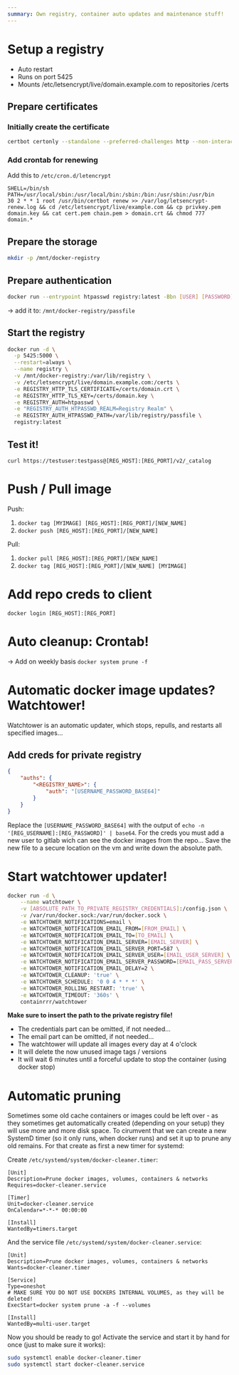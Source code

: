 ```yaml
---
summary: Own registry, container auto updates and maintenance stuff!
---
```


# Setup a registry #
- Auto restart
- Runs on port 5425
- Mounts /etc/letsencrypt/live/domain.example.com to repositories /certs

## Prepare certificates ##
### Initially create the certificate ###
```bash
certbot certonly --standalone --preferred-challenges http --non-interactive  --staple-ocsp --agree-tos -m webmaster@example.com -d example.com
```

### Add crontab for renewing ###
Add this to `/etc/cron.d/letencrypt`
```
SHELL=/bin/sh
PATH=/usr/local/sbin:/usr/local/bin:/sbin:/bin:/usr/sbin:/usr/bin
30 2 * * 1 root /usr/bin/certbot renew >> /var/log/letsencrypt-renew.log && cd /etc/letsencrypt/live/example.com && cp privkey.pem domain.key && cat cert.pem chain.pem > domain.crt && chmod 777 domain.*
```

## Prepare the storage ##
```bash
mkdir -p /mnt/docker-registry
```

## Prepare authentication ##
```bash
docker run --entrypoint htpasswd registry:latest -Bbn [USER] [PASSWORD]
```
-> add it to: `/mnt/docker-registry/passfile`

## Start the registry ##
```bash
docker run -d \
  -p 5425:5000 \
  --restart=always \
  --name registry \
  -v /mnt/docker-registry:/var/lib/registry \
  -v /etc/letsencrypt/live/domain.example.com:/certs \
  -e REGISTRY_HTTP_TLS_CERTIFICATE=/certs/domain.crt \
  -e REGISTRY_HTTP_TLS_KEY=/certs/domain.key \
  -e REGISTRY_AUTH=htpasswd \
  -e "REGISTRY_AUTH_HTPASSWD_REALM=Registry Realm" \
  -e REGISTRY_AUTH_HTPASSWD_PATH=/var/lib/registry/passfile \
  registry:latest
```

## Test it! ##
`curl https://testuser:testpass@[REG_HOST]:[REG_PORT]/v2/_catalog`

# Push / Pull image #
Push:
1. `docker tag [MYIMAGE] [REG_HOST]:[REG_PORT]/[NEW_NAME]`
2. `docker push [REG_HOST]:[REG_PORT]/[NEW_NAME]`

Pull:
1. `docker pull [REG_HOST]:[REG_PORT]/[NEW_NAME]`
2. `docker tag [REG_HOST]:[REG_PORT]/[NEW_NAME] [MYIMAGE]`

# Add repo creds to client #
`docker login [REG_HOST]:[REG_PORT]`

# Auto cleanup: Crontab! #
-> Add on weekly basis `docker system prune -f`

# Automatic docker image updates? Watchtower! #
Watchtower is an automatic updater, which stops, repulls, and restarts all specified images...

## Add creds for private registry ##
```json
{
    "auths": {
        "<REGISTRY_NAME>": {
            "auth": "[USERNAME_PASSWORD_BASE64]"
        }
    }
}
```
Replace the `[USERNAME_PASSWORD_BASE64]` with the output of `echo -n '[REG_USERNAME]:[REG_PASSWORD]' | base64`.
For the creds you must add a new user to gitlab wich can see the docker images from the repo...
Save the new file to a secure location on the vm and write down the absolute path.

# Start watchtower updater! #
```bash
docker run -d \
    --name watchtower \
    -v [ABSOLUTE_PATH_TO_PRIVATE_REGISTRY_CREDENTIALS]:/config.json \
    -v /var/run/docker.sock:/var/run/docker.sock \
    -e WATCHTOWER_NOTIFICATIONS=email \
    -e WATCHTOWER_NOTIFICATION_EMAIL_FROM=[FROM_EMAIL] \
    -e WATCHTOWER_NOTIFICATION_EMAIL_TO=[TO_EMAIL] \
    -e WATCHTOWER_NOTIFICATION_EMAIL_SERVER=[EMAIL_SERVER] \
    -e WATCHTOWER_NOTIFICATION_EMAIL_SERVER_PORT=587 \
    -e WATCHTOWER_NOTIFICATION_EMAIL_SERVER_USER=[EMAIL_USER_SERVER] \
    -e WATCHTOWER_NOTIFICATION_EMAIL_SERVER_PASSWORD=[EMAIL_PASS_SERVER] \
    -e WATCHTOWER_NOTIFICATION_EMAIL_DELAY=2 \
    -e WATCHTOWER_CLEANUP: 'true' \
    -e WATCHTOWER_SCHEDULE: '0 0 4 * * *' \
    -e WATCHTOWER_ROLLING_RESTART: 'true' \
    -e WATCHTOWER_TIMEOUT: '360s' \
    containrrr/watchtower
```
**Make sure to insert the path to the private registry file!**
* The credentials part can be omitted, if not needed...
* The email part can be omitted, if not needed...
* The watchtower will update all images every day at 4 o'clock
* It will delete the now unused image tags / versions
* It will wait 6 minutes until a forceful update to stop the container (using docker stop)

# Automatic pruning #
Sometimes some old cache containers or images could be left over - as they sometimes get automatically created (depending on your setup) they will use more and more disk space.
To cirumvent that we can create a new SystemD timer (so it only runs, when docker runs) and set it up to prune any old remains. For that create as first a new timer for systemd:

Create `/etc/systemd/system/docker-cleaner.timer`:
```systemd
[Unit]
Description=Prune docker images, volumes, containers & networks
Requires=docker-cleaner.service

[Timer]
Unit=docker-cleaner.service
OnCalendar=*-*-* 00:00:00

[Install]
WantedBy=timers.target
```

And the service file `/etc/systemd/system/docker-cleaner.service`:
```systemd
[Unit]
Description=Prune docker images, volumes, containers & networks
Wants=docker-cleaner.timer

[Service]
Type=oneshot
# MAKE SURE YOU DO NOT USE DOCKERS INTERNAL VOLUMES, as they will be deleted!
ExecStart=docker system prune -a -f --volumes

[Install]
WantedBy=multi-user.target
```

Now you should be ready to go! Activate the service and start it by hand for once (just to make sure it works):
```bash
sudo systemctl enable docker-cleaner.timer
sudo systemctl start docker-cleaner.service
```
